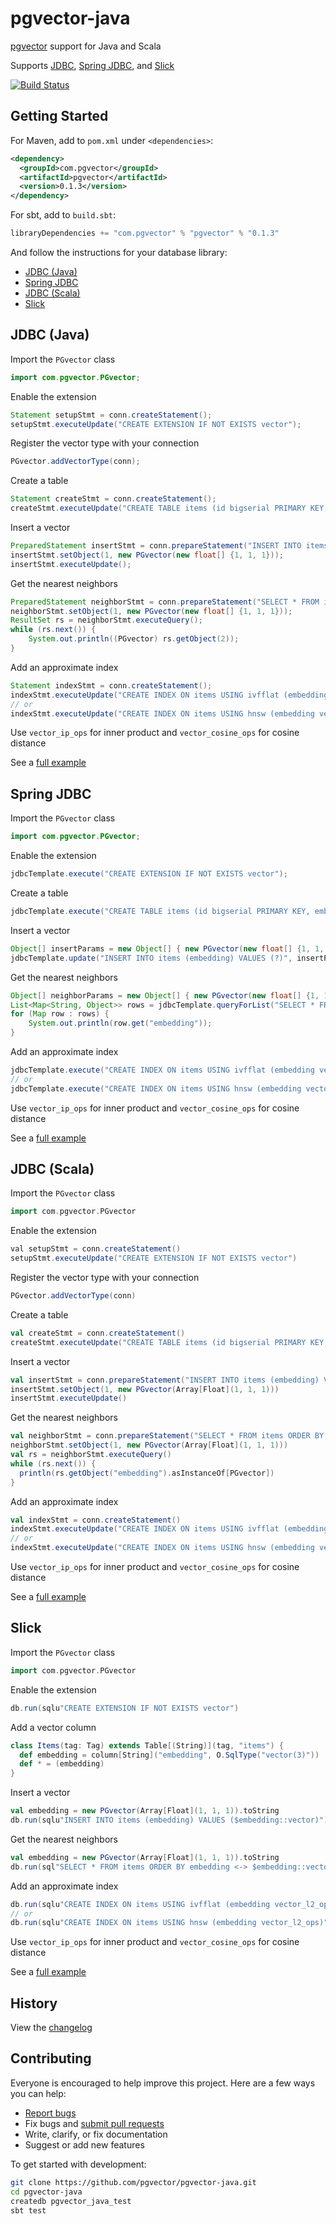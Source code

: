 # pgvector-java

[pgvector](https://github.com/pgvector/pgvector) support for Java and Scala

Supports [JDBC](https://jdbc.postgresql.org/), [Spring JDBC](https://docs.spring.io/spring-framework/docs/current/javadoc-api/org/springframework/jdbc/core/JdbcTemplate.html), and [Slick](https://github.com/slick/slick)

[![Build Status](https://github.com/pgvector/pgvector-java/workflows/build/badge.svg?branch=master)](https://github.com/pgvector/pgvector-java/actions)

## Getting Started

For Maven, add to `pom.xml` under `<dependencies>`:

```xml
<dependency>
  <groupId>com.pgvector</groupId>
  <artifactId>pgvector</artifactId>
  <version>0.1.3</version>
</dependency>
```

For sbt, add to `build.sbt`:

```sbt
libraryDependencies += "com.pgvector" % "pgvector" % "0.1.3"
```

And follow the instructions for your database library:

- [JDBC (Java)](#jdbc-java)
- [Spring JDBC](#spring-jdbc)
- [JDBC (Scala)](#jdbc-scala)
- [Slick](#slick)

## JDBC (Java)

Import the `PGvector` class

```java
import com.pgvector.PGvector;
```

Enable the extension

```java
Statement setupStmt = conn.createStatement();
setupStmt.executeUpdate("CREATE EXTENSION IF NOT EXISTS vector");
```

Register the vector type with your connection

```java
PGvector.addVectorType(conn);
```

Create a table

```java
Statement createStmt = conn.createStatement();
createStmt.executeUpdate("CREATE TABLE items (id bigserial PRIMARY KEY, embedding vector(3))");
```

Insert a vector

```java
PreparedStatement insertStmt = conn.prepareStatement("INSERT INTO items (embedding) VALUES (?)");
insertStmt.setObject(1, new PGvector(new float[] {1, 1, 1}));
insertStmt.executeUpdate();
```

Get the nearest neighbors

```java
PreparedStatement neighborStmt = conn.prepareStatement("SELECT * FROM items ORDER BY embedding <-> ? LIMIT 5");
neighborStmt.setObject(1, new PGvector(new float[] {1, 1, 1}));
ResultSet rs = neighborStmt.executeQuery();
while (rs.next()) {
    System.out.println((PGvector) rs.getObject(2));
}
```

Add an approximate index

```java
Statement indexStmt = conn.createStatement();
indexStmt.executeUpdate("CREATE INDEX ON items USING ivfflat (embedding vector_l2_ops) WITH (lists = 100)");
// or
indexStmt.executeUpdate("CREATE INDEX ON items USING hnsw (embedding vector_l2_ops)");
```

Use `vector_ip_ops` for inner product and `vector_cosine_ops` for cosine distance

See a [full example](src/test/java/com/pgvector/JDBCJavaTest.java)

## Spring JDBC

Import the `PGvector` class

```java
import com.pgvector.PGvector;
```

Enable the extension

```java
jdbcTemplate.execute("CREATE EXTENSION IF NOT EXISTS vector");
```

Create a table

```java
jdbcTemplate.execute("CREATE TABLE items (id bigserial PRIMARY KEY, embedding vector(3))");
```

Insert a vector

```java
Object[] insertParams = new Object[] { new PGvector(new float[] {1, 1, 1}) };
jdbcTemplate.update("INSERT INTO items (embedding) VALUES (?)", insertParams);
```

Get the nearest neighbors

```java
Object[] neighborParams = new Object[] { new PGvector(new float[] {1, 1, 1}) };
List<Map<String, Object>> rows = jdbcTemplate.queryForList("SELECT * FROM items ORDER BY embedding <-> ? LIMIT 5", neighborParams);
for (Map row : rows) {
    System.out.println(row.get("embedding"));
}
```

Add an approximate index

```java
jdbcTemplate.execute("CREATE INDEX ON items USING ivfflat (embedding vector_l2_ops) WITH (lists = 100)");
// or
jdbcTemplate.execute("CREATE INDEX ON items USING hnsw (embedding vector_l2_ops)");
```

Use `vector_ip_ops` for inner product and `vector_cosine_ops` for cosine distance

See a [full example](src/test/java/com/pgvector/SpringJDBCTest.java)

## JDBC (Scala)

Import the `PGvector` class

```scala
import com.pgvector.PGvector
```

Enable the extension

```java
val setupStmt = conn.createStatement()
setupStmt.executeUpdate("CREATE EXTENSION IF NOT EXISTS vector")
```

Register the vector type with your connection

```scala
PGvector.addVectorType(conn)
```

Create a table

```scala
val createStmt = conn.createStatement()
createStmt.executeUpdate("CREATE TABLE items (id bigserial PRIMARY KEY, embedding vector(3))")
```

Insert a vector

```scala
val insertStmt = conn.prepareStatement("INSERT INTO items (embedding) VALUES (?)")
insertStmt.setObject(1, new PGvector(Array[Float](1, 1, 1)))
insertStmt.executeUpdate()
```

Get the nearest neighbors

```scala
val neighborStmt = conn.prepareStatement("SELECT * FROM items ORDER BY embedding <-> ? LIMIT 5")
neighborStmt.setObject(1, new PGvector(Array[Float](1, 1, 1)))
val rs = neighborStmt.executeQuery()
while (rs.next()) {
  println(rs.getObject("embedding").asInstanceOf[PGvector])
}
```

Add an approximate index

```scala
val indexStmt = conn.createStatement()
indexStmt.executeUpdate("CREATE INDEX ON items USING ivfflat (embedding vector_l2_ops) WITH (lists = 100)")
// or
indexStmt.executeUpdate("CREATE INDEX ON items USING hnsw (embedding vector_l2_ops)")
```

Use `vector_ip_ops` for inner product and `vector_cosine_ops` for cosine distance

See a [full example](src/test/scala/com/pgvector/JDBCScalaTest.scala)

## Slick

Import the `PGvector` class

```scala
import com.pgvector.PGvector
```

Enable the extension

```java
db.run(sqlu"CREATE EXTENSION IF NOT EXISTS vector")
```

Add a vector column

```scala
class Items(tag: Tag) extends Table[(String)](tag, "items") {
  def embedding = column[String]("embedding", O.SqlType("vector(3)"))
  def * = (embedding)
}
```

Insert a vector

```scala
val embedding = new PGvector(Array[Float](1, 1, 1)).toString
db.run(sqlu"INSERT INTO items (embedding) VALUES ($embedding::vector)")
```

Get the nearest neighbors

```scala
val embedding = new PGvector(Array[Float](1, 1, 1)).toString
db.run(sql"SELECT * FROM items ORDER BY embedding <-> $embedding::vector LIMIT 5".as[(String)])
```

Add an approximate index

```scala
db.run(sqlu"CREATE INDEX ON items USING ivfflat (embedding vector_l2_ops) WITH (lists = 100)")
// or
db.run(sqlu"CREATE INDEX ON items USING hnsw (embedding vector_l2_ops)")
```

Use `vector_ip_ops` for inner product and `vector_cosine_ops` for cosine distance

See a [full example](src/test/scala/com/pgvector/SlickTest.scala)

## History

View the [changelog](https://github.com/pgvector/pgvector-java/blob/master/CHANGELOG.md)

## Contributing

Everyone is encouraged to help improve this project. Here are a few ways you can help:

- [Report bugs](https://github.com/pgvector/pgvector-java/issues)
- Fix bugs and [submit pull requests](https://github.com/pgvector/pgvector-java/pulls)
- Write, clarify, or fix documentation
- Suggest or add new features

To get started with development:

```sh
git clone https://github.com/pgvector/pgvector-java.git
cd pgvector-java
createdb pgvector_java_test
sbt test
```
